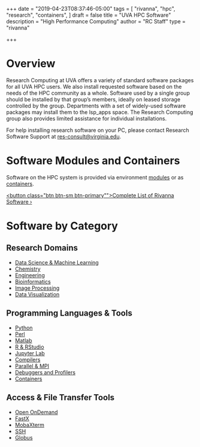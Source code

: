 +++
date = "2019-04-23T08:37:46-05:00"
tags = [
  "rivanna",
  "hpc",
  "research",
  "containers",
]
draft = false
title = "UVA HPC Software"
description = "High Performance Computing"
author = "RC Staff"
type = "rivanna"

+++

# Overview

Research Computing at UVA offers a variety of standard software packages for all UVA HPC users. We also install requested software based on the needs of the HPC community as a whole. Software used by a single group should be installed by that group’s members, ideally on leased storage controlled by the group. Departments with a set of widely-used software packages may install them to the lsp_apps space. The Research Computing group also provides limited assistance for individual installations.

For help installing research software on your PC, please contact Research Software Support at <a href="mailto:res-consult@virginia.edu">res-consult@virginia.edu</a>.

# Software Modules and Containers

Software on the HPC system is provided via environment [modules](/userinfo/hpc/software/modules) or as [containers](/userinfo/hpc/software/containers).

<a href="/userinfo/hpc/software/complete-list/"><button class="btn btn-sm btn-primary"">Complete List of Rivanna Software &rsaquo;</button></a>

# Software by Category

## Research Domains

* [Data Science & Machine Learning](/userinfo/hpc/software/machine-learning)
* [Chemistry](/userinfo/hpc/software/chemistry)
* [Engineering](/userinfo/hpc/software/engineering)
* [Bioinformatics](/userinfo/hpc/software/bioinformatics)
* [Image Processing](/userinfo/hpc/software/imageprocessing)
* [Data Visualization](/userinfo/hpc/software/visualization)

## Programming Languages & Tools

* [Python](/userinfo/hpc/software/python)
* [Perl](/userinfo/hpc/software/perl)
* [Matlab](/userinfo/hpc/software/matlab)
* [R & RStudio](/userinfo/hpc/software/R)
* [Jupyter Lab](//userinfo/hpc/software/jupyterlab)
* [Compilers](/userinfo/hpc/software/compilers)
* [Parallel & MPI](/userinfo/hpc/software/mpi)
* [Debuggers and Profilers](/userinfo/hpc/software/debuggers)
* [Containers](/userinfo/hpc/software/containers)

## Access & File Transfer Tools

* [Open OnDemand](/userinfo/hpc/access/openondemand)
* [FastX](/userinfo/hpc/access/fastx)
* [MobaXterm](/userinfo/hpc/access/mobaxterm)
* [SSH](/userinfo/hpc/access/ssh)
* [Globus](/userinfo/hpc/filetransfer/globus)
